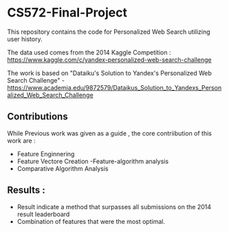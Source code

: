 # CS572-Final-Project

This repository contains the code for Personalized Web Search utilizing user history. 

The data used comes from the 2014 Kaggle Competition : https://www.kaggle.com/c/yandex-personalized-web-search-challenge

The work is based on "Dataiku's Solution to Yandex's Personalized Web Search Challenge" - https://www.academia.edu/9872579/Dataikus_Solution_to_Yandexs_Personalized_Web_Search_Challenge

## Contributions
While Previous work was given as a guide , the core contriibution of this work are : 
- Feature Enginnering 
- Feature Vectore Creation 
-Feature-algorithm analysis
- Comparative Algorithm Analysis 


## Results : 
- Result indicate a method that surpasses all submissions on the 2014 result leaderboard 
- Combination of features that were the most optimal. 

